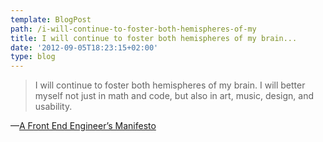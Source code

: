 ```yaml
---
template: BlogPost
path: /i-will-continue-to-foster-both-hemispheres-of-my
title: I will continue to foster both hemispheres of my brain...
date: '2012-09-05T18:23:15+02:00'
type: blog
---
```


> I will continue to foster both hemispheres of my brain. I will better
> myself not just in math and code, but also in art, music, design, and
> usability.

—[A Front End Engineer’s Manifesto](https://f2em.com/#brain-hemispheres)
